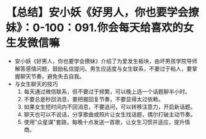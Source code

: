 # 【总结】安小妖《好男人，你也要学会撩妹》：0-100：091.你会每天给喜欢的女生发微信嘛

-   安小妖《好男人，你也要学会撩妹》介绍了为爱发生板块，由坏男孩学院导师解答感情问题，鼓励私信提问。男生应适度与女生联系，不要过于粘人，要掌握聊天节奏，避免失去自我。
-   与女生聊天的技巧
    1.  每天通过微信联系，但不要过于频繁，可以晚上选一个话题聊半小时。
    2.  不要总是秒回消息，要把握回复节奏，不要显得太过依赖。
    3.  如果女生短时间内不回消息，不要追问，可以转移注意力，开启新话题。
    4.  聊天也可以不说话，分享歌曲或照片让女生找话题，偶尔打破主动节奏。
    5.  使用"众星谋"套路，每晚十点发送一首歌，让女生习惯并适应，提升情商。